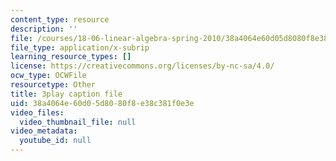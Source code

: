 ```yaml
---
content_type: resource
description: ''
file: /courses/18-06-linear-algebra-spring-2010/38a4064e60d05d8080f8e38c381f0e3e_QNpj-gOXW9M.vtt
file_type: application/x-subrip
learning_resource_types: []
license: https://creativecommons.org/licenses/by-nc-sa/4.0/
ocw_type: OCWFile
resourcetype: Other
title: 3play caption file
uid: 38a4064e-60d0-5d80-80f8-e38c381f0e3e
video_files:
  video_thumbnail_file: null
video_metadata:
  youtube_id: null
---
```

